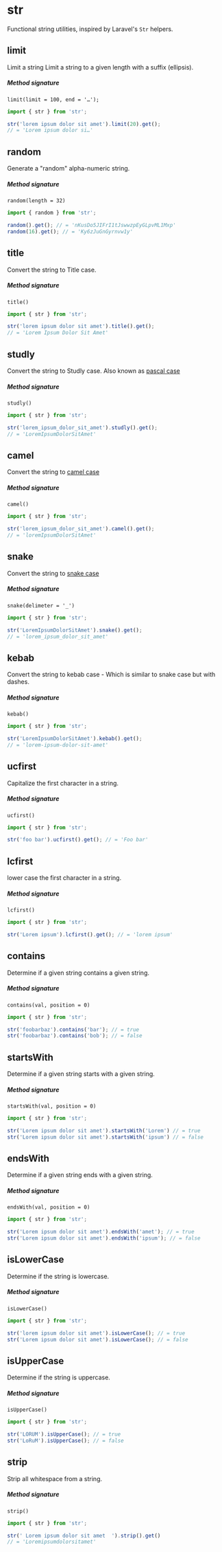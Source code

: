 # str
Functional string utilities, inspired by Laravel's `Str` helpers.


## limit
Limit a string Limit a string to a given length with a suffix (ellipsis).

##### Method signature
`limit(limit = 100, end = '…');`

```js
import { str } from 'str';

str('lorem ipsum dolor sit amet').limit(20).get();
// = 'Lorem ipsum dolor si…'
```

## random
Generate a "random" alpha-numeric string.

##### Method signature
`random(length = 32)`

```js
import { random } from 'str';

random().get(); // = 'nKusDo5JIFrI1tJswwzpEyGLpvML1Mxp'
random(16).get(); // = 'Ky6zJuGnGyrnvw1y'
```

## title
Convert the string to Title case.

##### Method signature
`title()`

```js
import { str } from 'str';

str('lorem ipsum dolor sit amet').title().get();
// = 'Lorem Ipsum Dolor Sit Amet'
```

## studly
Convert the string to Studly case.
Also known as [pascal case](https://en.wikipedia.org/wiki/PascalCase)

##### Method signature
`studly()`

```js
import { str } from 'str';

str('lorem_ipsum_dolor_sit_amet').studly().get();
// = 'LoremIpsumDolorSitAmet'
```

## camel
Convert the string to [camel case](https://en.wikipedia.org/wiki/Camel_case)

##### Method signature
`camel()`

```js
import { str } from 'str';

str('lorem_ipsum_dolor_sit_amet').camel().get();
// = 'loremIpsumDolorSitAmet'
```

## snake
Convert the string to [snake case](https://en.wikipedia.org/wiki/Snake_case)

##### Method signature
`snake(delimeter = '_')`

```js
import { str } from 'str';

str('LoremIpsumDolorSitAmet').snake().get();
// = 'lorem_ipsum_dolor_sit_amet'
```

## kebab
Convert the string to kebab case - Which is similar to snake case but with dashes.

##### Method signature
`kebab()`

```js
import { str } from 'str';

str('LoremIpsumDolorSitAmet').kebab().get();
// = 'lorem-ipsum-dolor-sit-amet'
```

## ucfirst
Capitalize the first character in a string.

##### Method signature
`ucfirst()`

```js
import { str } from 'str';

str('foo bar').ucfirst().get(); // = 'Foo bar'
```

## lcfirst
lower case the first character in a string.

##### Method signature
`lcfirst()`

```js
import { str } from 'str';

str('Lorem ipsum').lcfirst().get(); // = 'lorem ipsum'
```

## contains
Determine if a given string contains a given string.

##### Method signature
`contains(val, position = 0)`

```js
import { str } from 'str';

str('foobarbaz').contains('bar'); // = true
str('foobarbaz').contains('bob'); // = false
```

## startsWith
Determine if a given string starts with a given string.

##### Method signature
`startsWith(val, position = 0)`

```js
import { str } from 'str';

str('Lorem ipsum dolor sit amet').startsWith('Lorem') // = true
str('Lorem ipsum dolor sit amet').startsWith('ipsum') // = false
```

## endsWith
Determine if a given string ends with a given string.

##### Method signature
`endsWith(val, position = 0)`

```js
import { str } from 'str';

str('Lorem ipsum dolor sit amet').endsWith('amet'); // = true
str('Lorem ipsum dolor sit amet').endsWith('ipsum'); // = false
```

## isLowerCase
Determine if the string is lowercase.

##### Method signature
`isLowerCase()`

```js
import { str } from 'str';

str('lorem ipsum dolor sit amet').isLowerCase(); // = true
str('Lorem ipsum dolor sit amet').isLowerCase(); // = false
```

## isUpperCase
Determine if the string is uppercase.

##### Method signature
`isUpperCase()`

```js
import { str } from 'str';

str('LORUM').isUpperCase(); // = true
str('LoRuM').isUpperCase(); // = false
```

## strip
Strip all whitespace from a string.

##### Method signature
`strip()`

```js
import { str } from 'str';

str(' Lorem ipsum dolor sit amet  ').strip().get()
// = 'Loremipsumdolorsitamet'
```
